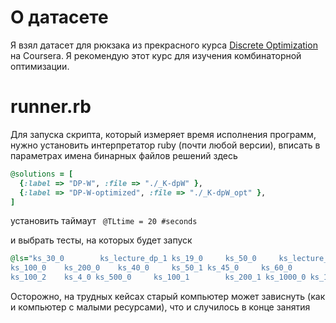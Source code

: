 # О датасете

Я взял датасет для рюкзака из прекрасного курса [Discrete Optimization](https://ru.coursera.org/learn/discrete-optimization) на Coursera. Я рекомендую этот курс для изучения комбинаторной оптимизации.



# runner.rb

Для запуска скрипта, который измеряет время исполнения программ, нужно установить интерпретатор ruby (почти любой версии), вписать в параметрах имена бинарных файлов решений здесь

```ruby
@solutions = [ 
  {:label => "DP-W", :file => "./_K-dpW" }, 
  {:label => "DP-W-optimized", :file => "./_K-dpW_opt" },
]

```

установить таймаут ` @TLtime = 20 #seconds` 

 и выбрать тесты, на которых будет запуск

```ruby
@ls="ks_30_0		ks_lecture_dp_1	ks_19_0		ks_50_0		ks_lecture_dp_2
ks_100_0	ks_200_0	ks_40_0		ks_50_1	ks_45_0		ks_60_0
ks_100_2	ks_4_0 ks_500_0		ks_100_1		ks_200_1 ks_1000_0 ks_106_0 ks_400_0 ks_82_0 ks_300_0"
```

Осторожно, на трудных кейсах старый компьютер может зависнуть (как и компьютер с малыми ресурсами), что и случилось в конце занятия